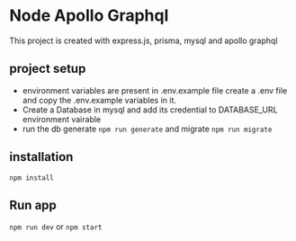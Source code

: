 
# Node Apollo Graphql

This project is created with express.js, prisma, mysql and apollo graphql


## project setup
- environment variables are present in .env.example file create a .env file and copy the .env.example variables in it.
- Create a Database in mysql and add its credential to DATABASE_URL environment vairable
- run the db generate ```npm run generate``` and migrate ```npm run migrate``` 

## installation
```npm install```

## Run app
```npm run dev``` or ```npm start```